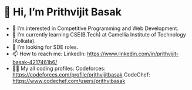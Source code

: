 # 👋 Hi, I’m Prithvijit Basak
- 👀 I’m interested in Competitive Programming and Web Development.
- 🌱 I’m currently learning CSE(B.Tech) at Camellia Institute of Technology (Kolkata).
- 💞️ I’m looking for SDE roles.
- 📫 How to reach me: LinkedIn: https://www.linkedin.com/in/prithvijit-basak-4217461b6/
- :technologist: My all coding profiles: Codeforces: https://codeforces.com/profile/prithvijitbasak
                                            CodeChef: https://www.codechef.com/users/prithvibasak
<!---
prithvijitbasak/prithvijitbasak is a ✨ special ✨ repository because its `README.md` (this file) appears on your GitHub profile.
You can click the Preview link to take a look at your changes.
--->
